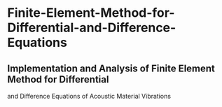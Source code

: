 # Finite-Element-Method-for-Differential-and-Difference-Equations

## Implementation and Analysis of Finite Element Method for Differential
and Difference Equations of Acoustic Material Vibrations 
